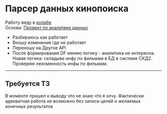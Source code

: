 # Парсер данных кинопоиска
Работу веду в [колабе](https://colab.research.google.com/drive/1LpTNqnM9rLcBiJ5oD2b6acyMMb1lP5bB?usp=sharing) \
Основа: [Провект по аналитеке данных](https://miptstats.github.io/courses/ad_fivt/data_parsing.html)  

- Разбираюсь как работает
- Вношу изменения где не работает
- Переношу на Другое API
- После формирования DF меняю логику - аналитика не интересна.
Новая логика: складыва инфу по фильмам в БД в системе СКД2. Проверяю неизменность инфы по фильмам.

---
## Требуется ТЗ
В моменте пришел к выводу что не знаю что я хочу. Фактически адекватная работа не возможно без записи целей и желаемых конечных результатов
